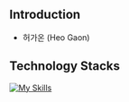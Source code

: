 Introduction
-------------
* 허가온 (Heo Gaon)

Technology Stacks
-------------
[![My Skills](https://skillicons.dev/icons?i=github,discord,js,react,nextjs,python,java,kotlin,idea,mongodb,pycharm)](https://skillicons.dev)
